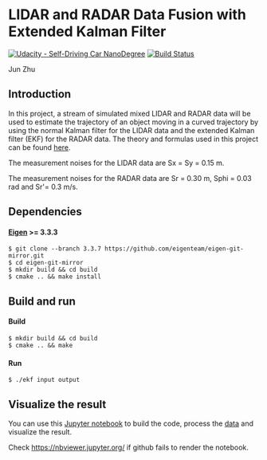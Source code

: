 # LIDAR and RADAR Data Fusion with Extended Kalman Filter
[![Udacity - Self-Driving Car NanoDegree](https://s3.amazonaws.com/udacity-sdc/github/shield-carnd.svg)](http://www.udacity.com/drive)
[![Build Status](https://travis-ci.org/zhujun98/sensor-fusion.svg?branch=master)](https://travis-ci.org/zhujun98/sensor-fusion)

Jun Zhu


## Introduction

In this project, a stream of simulated mixed LIDAR and RADAR data will be used 
to estimate the trajectory of an object moving in a curved trajectory by using 
the normal Kalman filter for the LIDAR data and the extended Kalman filter (EKF) 
for the RADAR data. The theory and formulas used in this project can be found 
[here](../KalmanFilter.pdf). 

The measurement noises for the LIDAR data are Sx = Sy = 0.15 m. 

The measurement noises for the RADAR data are Sr = 0.30 m, Sphi = 0.03 rad and  Sr'= 0.3 m/s. 

## Dependencies

#### [Eigen](http://eigen.tuxfamily.org/index.php?title=Main_Page) >= 3.3.3

```shell script
$ git clone --branch 3.3.7 https://github.com/eigenteam/eigen-git-mirror.git
$ cd eigen-git-mirror
$ mkdir build && cd build
$ cmake .. && make install
```

## Build and run

#### Build

```shell script
$ mkdir build && cd build
$ cmake .. && make
```

#### Run

```shell script
$ ./ekf input output
```

## Visualize the result

You can use this [Jupyter notebook](../kf-visualization.ipynb) to build the code, 
process the [data](./data) and visualize the result.

Check https://nbviewer.jupyter.org/ if github fails to render the notebook.
